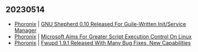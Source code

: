 ## 20230514
- [Phoronix](https://www.phoronix.com/) | [GNU Shepherd 0.10 Released For Guile-Written Init/Service Manager](https://www.phoronix.com/news/GNU-Shepherd-0.10)
- [Phoronix](https://www.phoronix.com/) | [Microsoft Aims For Greater Script Execution Control On Linux](https://www.phoronix.com/news/MS-Linux-Script-Exec-Control)
- [Phoronix](https://www.phoronix.com/) | [Fwupd 1.9.1 Released With Many Bug Fixes, New Capabilities](https://www.phoronix.com/news/Fwupd-1.9.1-Released)

